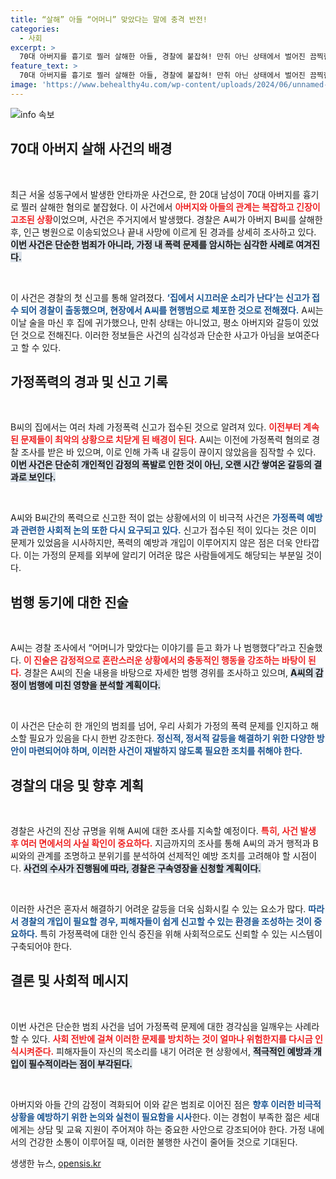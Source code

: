 ```yaml
---
title: “살해” 아들 “어머니” 맞았다는 말에 충격 반전!
categories:
  - 사회
excerpt: >
  70대 아버지를 흉기로 찔러 살해한 아들, 경찰에 붙잡혀! 만취 아닌 상태에서 벌어진 끔찍한 사건. 가정폭력 전력이 있는 가족의 비극적 이면, 사건의 전말은 과연? 클릭 유도!
feature_text: >
  70대 아버지를 흉기로 찔러 살해한 아들, 경찰에 붙잡혀! 만취 아닌 상태에서 벌어진 끔찍한 사건. 가정폭력 전력이 있는 가족의 비극적 이면, 사건의 전말은 과연? 클릭 유도!
image: 'https://www.behealthy4u.com/wp-content/uploads/2024/06/unnamed-file.png'
---
```


<p><img src="https://www.behealthy4u.com/wp-content/uploads/2024/06/unnamed-file.png" alt="info 속보" /></p>

<h2 data-ke-size="size26">70대 아버지 살해 사건의 배경</h2>

<p data-ke-size="size16">&nbsp;</p>

<p>최근 서울 성동구에서 발생한 안타까운 사건으로, 한 20대 남성이 70대 아버지를 흉기로 찔러 살해한 혐의로 붙잡혔다. 이 사건에서 <b><span style="color: #ee2323;">아버지와 아들의 관계는 복잡하고 긴장이 고조된 상황</span></b>이었으며, 사건은 주거지에서 발생했다. 경찰은 A씨가 아버지 B씨를 살해한 후, 인근 병원으로 이송되었으나 끝내 사망에 이르게 된 경과를 상세히 조사하고 있다. <b><span style="background-color: #21538527;">이번 사건은 단순한 범죄가 아니라, 가정 내 폭력 문제를 암시하는 심각한 사례로 여겨진다.</span></b></p>

<p data-ke-size="size16">&nbsp;</p>

<p>이 사건은 경찰의 첫 신고를 통해 알려졌다. <b><span style="color: #1a5490;">‘집에서 시끄러운 소리가 난다’는 신고가 접수 되어 경찰이 출동했으며, 현장에서 A씨를 현행범으로 체포한 것으로 전해졌다.</span></b> A씨는 이날 술을 마신 후 집에 귀가했으나, 만취 상태는 아니었고, 평소 아버지와 갈등이 있었던 것으로 전해진다. 이러한 정보들은 사건의 심각성과 단순한 사고가 아님을 보여준다고 할 수 있다.</p>

<h2 data-ke-size="size26">가정폭력의 경과 및 신고 기록</h2>

<p data-ke-size="size16">&nbsp;</p>

<p>B씨의 집에서는 여러 차례 가정폭력 신고가 접수된 것으로 알려져 있다. <b><span style="color: #ee2323;">이전부터 계속된 문제들이 최악의 상황으로 치닫게 된 배경이 된다.</span></b> A씨는 이전에 가정폭력 혐의로 경찰 조사를 받은 바 있으며, 이로 인해 가족 내 갈등이 끊이지 않았음을 짐작할 수 있다. <b><span style="background-color: #21538527;">이번 사건은 단순히 개인적인 감정의 폭발로 인한 것이 아닌, 오랜 시간 쌓여온 갈등의 결과로 보인다.</span></b></p>

<p data-ke-size="size16">&nbsp;</p>

<p>A씨와 B씨간의 폭력으로 신고한 적이 없는 상황에서의 이 비극적 사건은 <b><span style="color: #1a5490;">가정폭력 예방과 관련한 사회적 논의 또한 다시 요구되고 있다.</span></b> 신고가 접수된 적이 있다는 것은 이미 문제가 있었음을 시사하지만, 폭력의 예방과 개입이 이루어지지 않은 점은 더욱 안타깝다. 이는 가정의 문제를 외부에 알리기 어려운 많은 사람들에게도 해당되는 부분일 것이다.</p>

<h2 data-ke-size="size26">범행 동기에 대한 진술</h2>

<p data-ke-size="size16">&nbsp;</p>

<p>A씨는 경찰 조사에서 “어머니가 맞았다는 이야기를 듣고 화가 나 범행했다”라고 진술했다. <b><span style="color: #ee2323;">이 진술은 감정적으로 혼란스러운 상황에서의 충동적인 행동을 강조하는 바탕이 된다.</span></b> 경찰은 A씨의 진술 내용을 바탕으로 자세한 범행 경위를 조사하고 있으며, <b><span style="background-color: #21538527;">A씨의 감정이 범행에 미친 영향을 분석할 계획이다.</span></b></p>

<p data-ke-size="size16">&nbsp;</p>

<p>이 사건은 단순히 한 개인의 범죄를 넘어, 우리 사회가 가정의 폭력 문제를 인지하고 해소할 필요가 있음을 다시 한번 강조한다. <b><span style="color: #1a5490;">정신적, 정서적 갈등을 해결하기 위한 다양한 방안이 마련되어야 하며, 이러한 사건이 재발하지 않도록 필요한 조치를 취해야 한다.</span></b></p>

<h2 data-ke-size="size26">경찰의 대응 및 향후 계획</h2>

<p data-ke-size="size16">&nbsp;</p>

<p>경찰은 사건의 진상 규명을 위해 A씨에 대한 조사를 지속할 예정이다. <b><span style="color: #ee2323;">특히, 사건 발생 후 여러 면에서의 사실 확인이 중요하다.</span></b> 지금까지의 조사를 통해 A씨의 과거 행적과 B씨와의 관계를 조명하고 분위기를 분석하여 선제적인 예방 조치를 고려해야 할 시점이다. <b><span style="background-color: #21538527;">사건의 수사가 진행됨에 따라, 경찰은 구속영장을 신청할 계획이다.</span></b></p>

<p data-ke-size="size16">&nbsp;</p>

<p>이러한 사건은 혼자서 해결하기 어려운 갈등을 더욱 심화시킬 수 있는 요소가 많다. <b><span style="color: #1a5490;">따라서 경찰의 개입이 필요할 경우, 피해자들이 쉽게 신고할 수 있는 환경을 조성하는 것이 중요하다.</span></b> 특히 가정폭력에 대한 인식 증진을 위해 사회적으로도 신뢰할 수 있는 시스템이 구축되어야 한다.</p>

<h2 data-ke-size="size26">결론 및 사회적 메시지</h2>

<p data-ke-size="size16">&nbsp;</p>

<p>이번 사건은 단순한 범죄 사건을 넘어 가정폭력 문제에 대한 경각심을 일깨우는 사례라 할 수 있다. <b><span style="color: #ee2323;">사회 전반에 걸쳐 이러한 문제를 방치하는 것이 얼마나 위험한지를 다시금 인식시켜준다.</span></b> 피해자들이 자신의 목소리를 내기 어려운 현 상황에서, <b><span style="background-color: #21538527;">적극적인 예방과 개입이 필수적이라는 점이 부각된다.</span></b></p>

<p data-ke-size="size16">&nbsp;</p>

<p>아버지와 아들 간의 감정이 격화되어 이와 같은 범죄로 이어진 점은 <b><span style="color: #1a5490;">향후 이러한 비극적 상황을 예방하기 위한 논의와 실천이 필요함을 시사</span></b>한다. 이는 경험이 부족한 젊은 세대에게는 상담 및 교육 지원이 주어져야 하는 중요한 사안으로 강조되어야 한다. 가정 내에서의 건강한 소통이 이루어질 때, 이러한 불행한 사건이 줄어들 것으로 기대된다.</p>
생생한 뉴스, <a href="https://opensis.kr" rel="dofollow">opensis.kr</a>


